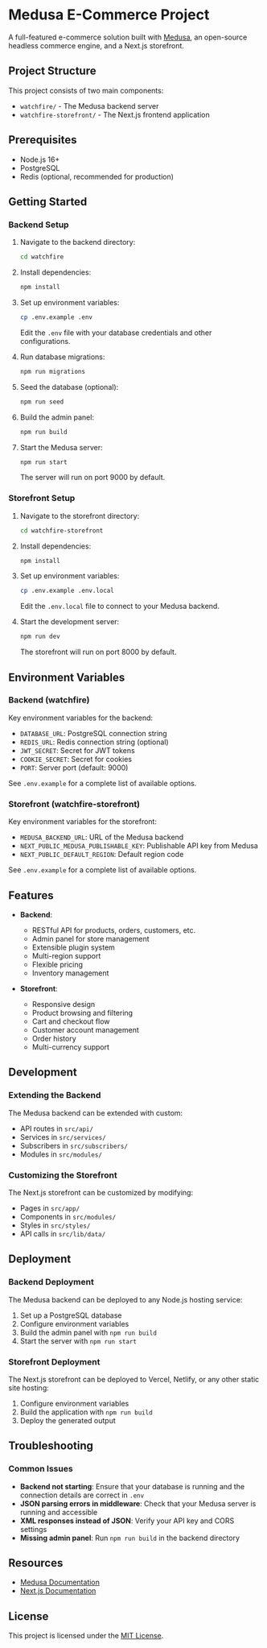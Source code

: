 
# Medusa E-Commerce Project

A full-featured e-commerce solution built with [Medusa](https://medusajs.com/), an open-source headless commerce engine, and a Next.js storefront.

## Project Structure

This project consists of two main components:

- `watchfire/` - The Medusa backend server
- `watchfire-storefront/` - The Next.js frontend application

## Prerequisites

- Node.js 16+
- PostgreSQL
- Redis (optional, recommended for production)

## Getting Started

### Backend Setup

1. Navigate to the backend directory:
   ```bash
   cd watchfire
   ```

2. Install dependencies:
   ```bash
   npm install
   ```

3. Set up environment variables:
   ```bash
   cp .env.example .env
   ```
   Edit the `.env` file with your database credentials and other configurations.

4. Run database migrations:
   ```bash
   npm run migrations
   ```

5. Seed the database (optional):
   ```bash
   npm run seed
   ```

6. Build the admin panel:
   ```bash
   npm run build
   ```

7. Start the Medusa server:
   ```bash
   npm run start
   ```
   The server will run on port 9000 by default.

### Storefront Setup

1. Navigate to the storefront directory:
   ```bash
   cd watchfire-storefront
   ```

2. Install dependencies:
   ```bash
   npm install
   ```

3. Set up environment variables:
   ```bash
   cp .env.example .env.local
   ```
   Edit the `.env.local` file to connect to your Medusa backend.

4. Start the development server:
   ```bash
   npm run dev
   ```
   The storefront will run on port 8000 by default.

## Environment Variables

### Backend (watchfire)

Key environment variables for the backend:

- `DATABASE_URL`: PostgreSQL connection string
- `REDIS_URL`: Redis connection string (optional)
- `JWT_SECRET`: Secret for JWT tokens
- `COOKIE_SECRET`: Secret for cookies
- `PORT`: Server port (default: 9000)

See `.env.example` for a complete list of available options.

### Storefront (watchfire-storefront)

Key environment variables for the storefront:

- `MEDUSA_BACKEND_URL`: URL of the Medusa backend
- `NEXT_PUBLIC_MEDUSA_PUBLISHABLE_KEY`: Publishable API key from Medusa
- `NEXT_PUBLIC_DEFAULT_REGION`: Default region code

See `.env.example` for a complete list of available options.

## Features

- **Backend**:
  - RESTful API for products, orders, customers, etc.
  - Admin panel for store management
  - Extensible plugin system
  - Multi-region support
  - Flexible pricing
  - Inventory management

- **Storefront**:
  - Responsive design
  - Product browsing and filtering
  - Cart and checkout flow
  - Customer account management
  - Order history
  - Multi-currency support

## Development

### Extending the Backend

The Medusa backend can be extended with custom:

- API routes in `src/api/`
- Services in `src/services/`
- Subscribers in `src/subscribers/`
- Modules in `src/modules/`

### Customizing the Storefront

The Next.js storefront can be customized by modifying:

- Pages in `src/app/`
- Components in `src/modules/`
- Styles in `src/styles/`
- API calls in `src/lib/data/`

## Deployment

### Backend Deployment

The Medusa backend can be deployed to any Node.js hosting service:

1. Set up a PostgreSQL database
2. Configure environment variables
3. Build the admin panel with `npm run build`
4. Start the server with `npm run start`

### Storefront Deployment

The Next.js storefront can be deployed to Vercel, Netlify, or any other static site hosting:

1. Configure environment variables
2. Build the application with `npm run build`
3. Deploy the generated output

## Troubleshooting

### Common Issues

- **Backend not starting**: Ensure that your database is running and the connection details are correct in `.env`
- **JSON parsing errors in middleware**: Check that your Medusa server is running and accessible
- **XML responses instead of JSON**: Verify your API key and CORS settings
- **Missing admin panel**: Run `npm run build` in the backend directory

## Resources

- [Medusa Documentation](https://docs.medusajs.com/)
- [Next.js Documentation](https://nextjs.org/docs)

## License

This project is licensed under the [MIT License](LICENSE).

